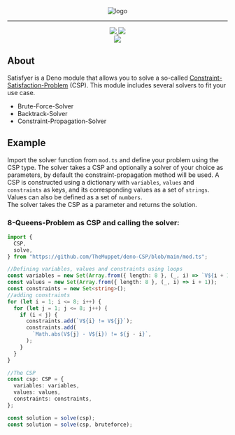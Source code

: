 <div align="center">
    <img src="https://github.com/TheMuppet/deno-csp-satisfyer/blob/db41054790bc91c1904e00f87aa7ac84fcb7d5b4/logo.png" alt="logo">
</div>

---

<div align='center'>
    <a href="https://github.com/TheMuppet/deno-csp-satisfyer/releases">
    <img src="https://img.shields.io/github/release/Naereen/StrapDown.js.svg" />
  </a>
  <a href="https://github.com/TheMuppet/deno-csp-satisfyer/blob/ef60252f21f42963075d8ae6eb32d36ac3018250/LICENSE">
    <img src="https://img.shields.io/badge/License-GPLv3-blue.svg" />
  </a>
</div>
<div align='center'>
    <a href="https://github.com/TheMuppet/deno-csp-satisfyer/actions">
    <img src="https://github.com/TheMuppet/deno-csp-satisfyer/actions/workflows/deno.yml/badge.svg" />
  </a>
</div>

## About

Satisfyer is a Deno module that allows you to solve a so-called
[Constraint-Satisfaction-Problem](https://en.wikipedia.org/wiki/Constraint_satisfaction_problem)
(CSP). This module includes several solvers to fit your use case.

- Brute-Force-Solver
- Backtrack-Solver
- Constraint-Propagation-Solver

## Example

Import the solver function from `mod.ts` and define your problem using the CSP
type. The solver takes a CSP and optionally a solver of your choice as
parameters, by default the constraint-propagation method will be used. A CSP is
constructed using a dictionary with `variables`, `values` and `constraints` as
keys, and its corresponding values as a set of `strings`. Values can also be
defined as a set of `numbers`.\
The solver takes the CSP as a parameter and returns the solution.

### 8-Queens-Problem as CSP and calling the solver:

```ts
import {
  CSP,
  solve,
} from "https://github.com/TheMuppet/deno-CSP/blob/main/mod.ts";

//Defining variables, values and constraints using loops
const variables = new Set(Array.from({ length: 8 }, (_, i) => `V${i + 1}`));
const values = new Set(Array.from({ length: 8 }, (_, i) => i + 1));
const constraints = new Set<string>();
//adding constraints
for (let i = 1; i <= 8; i++) {
  for (let j = 1; j <= 8; j++) {
    if (i < j) {
      constraints.add(`V${i} != V${j}`);
      constraints.add(
        `Math.abs(V${j} - V${i}) != ${j - i}`,
      );
    }
  }
}

//The CSP
const csp: CSP = {
  variables: variables,
  values: values,
  constraints: constraints,
};

const solution = solve(csp);
const solution = solve(csp, bruteforce);
```
